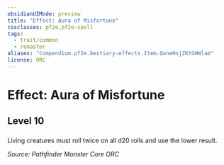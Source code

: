 ```yaml
---
obsidianUIMode: preview
title: "Effect: Aura of Misfortune"
cssclasses: pf2e,pf2e-spell
tags:
  - trait/common
  - remaster
aliases: "Compendium.pf2e.bestiary-effects.Item.QoneHsjZKtGHWlam"
license: ORC
---
```

# Effect: Aura of Misfortune
## Level 10
### 






Living creatures must roll twice on all d20 rolls and use the lower result.

*Source: Pathfinder Monster Core*
*ORC*
